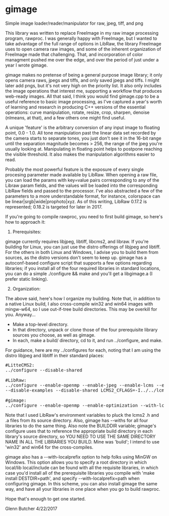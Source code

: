 # gimage
Simple image loader/reader/manipulator for raw, jpeg, tiff, and png

This library was written to replace FreeImage in my raw image processing program, rawproc.  I was generally happy with FreeImage,
but I wanted to take advantage of the full range of options in LibRaw, the library FreeImage uses to open camera raw images, and 
some of the inherent organization of FreeImage made that challenging.  That, and incorporation of color managment pushed me over
the edge, and over the period of just under a year I wrote gimage.

gimage makes no pretense of being a general purpose image library; it only opens camera raws, jpegs and tiffs, and only saved jpegs
and tiffs.  I might later add pngs, but it's not very high on the priority list.  It also only includes the image operations that 
interest me, supporting a workflow that produces web-ready images.  All that said, I think you would find gimage.cpp to be a useful
reference to basic image processing, as I've captured a year's worth of learning and research in producing C++ versions of the 
essential operations: curve manipulation, rotate, resize, crop, sharpen, denoise (nlmeans, at that), and a few others one might 
find useful.

A unique 'feature' is the arbitrary conversion of any input image to floating point, 0.0 - 1.0.  All tone manipulation past the 
linear data set recorded by the camera starts to separate tones, you just don't see it in the 16-bit range until the separation 
magnitude becomes > 256, the range of the jpeg you're usually looking at.  Manipulating in floating point helps to postpone
reaching the visible threshold.  It also makes the manipulation algorithms easier to read.

Probably the most powerful feature is the exposure of every single procesing parameter made available by LibRaw. When opening a
raw file, you can load the params with key=value pairs corresponding to any of the Libraw param fields, and the values will
be loaded into the corresponding LibRaw fields and passed to the processor.  I've also abstracted a few of the parameters to 
a more understandable format, for instance, colorspace can be linear|srgb|wide|prophoto|xyz.  As of this writing, LibRaw 0.17.2 
is represented; 0.18.2 is targeted for later in 2017.

If you're going to compile rawproc, you need to first build gimage, so here's how to approach it:

1. Prerequisites:

gimage currently requires libjpeg, libtiff, libcms2, and libraw.  If you're building for Linux, you can just use the distro offerings of
libjpeg and libtiff.  For the others in both Linux and Windows, I advise you to build them from sources, as the distro versions don't seem
to keep up.  gimage has a autoconf-based configure script that supports a few options regarding libraries; if you install all of the four 
required libraries in standard locations, you can do a simple ./configure && make and you'll get a libgimage.a (I prefer static linking).

2. Organization:

The above said, here's how I organize my building.  Note that, in addition to a native Linux build, I also cross-compile win32 and win64
images with mingw-w64, so I use out-if-tree build directories. This may be overkill for you.  Anyway...

<UL>
<LI>Make a top-level directory.</LI>
<LI>In that directory, unpack or clone those of the four prerequisite library sources you choose, as well as gimage.</LI>
<LI>In each, make a build/ directory, cd to it, and run ../configure, and make.</LI>
 </UL>
 
For guidance, here are my ../configures for each, noting that I am using the distro libjpeg and libtiff in their standard places:

<pre>
#LitteCMS2:
../configure --disable-shared

#LibRaw:
../configure --enable-openmp --enable-jpeg --enable-lcms --enable-demosaic-pack-gpl2 --enable-demosaic-pack-gpl3 --disable-jasper
--disable-examples --disable-shared LCMS2_CFLAGS=-I../../lcms2-2.8/include LCMS2_LIBS=../../lcms2-2.8/build/src/.libs

#gimage:
../configure --enable-openmp --enable-optimization --with-lcms2=../../lcms2-2.8 --with-libraw=../../LibRaw-0.18.2 BUILDDIR=build
</pre>

Note that I used LibRaw's environment variables to pluck the lcms2 .h and .a files from its source directory.  Also, gimage has
--withs for all four libraries to do the same thing.  Also note the BUILDDIR variable; gimage's configure uses that to reference
the appropriate build directory in each library's source directory, so YOU NEED TO USE THE SAME DIRECTORY NAME IN ALL THE LIBRARIES
YOU BUILD.  Mine was 'build'; I intend to use 'win32' and win64 for the cross-compiles.

gimage also has a --with-localprefix option to help folks using MinGW on Windows.  This option allows you to specify a root 
directory in which local/lib local/include can be found with all the requisite libraries, in which case you'd install all of
the prerequisite libraries you compile with 'make install DESTDIR=path', and specify --with-localprefix=path when configuring gimage.
In this scheme, you can also install gimage the same way, and have all your libraries in one place when you go to build rawproc.

Hope that's enough to get one started.

Glenn Butcher
4/22/2017
